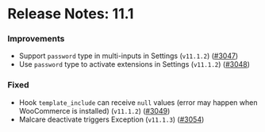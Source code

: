 # Release Notes: 11.1

### Improvements

- Support `password` type in multi-inputs in Settings (`v11.1.2`) ([#3047](https://github.com/GatoGraphQL/GatoGraphQL/pull/3047))
- Use `password` type to activate extensions in Settings (`v11.1.2`) ([#3048](https://github.com/GatoGraphQL/GatoGraphQL/pull/3048))

### Fixed

- Hook `template_include` can receive `null` values (error may happen when WooCommerce is installed) (`v11.1.2`) ([#3049](https://github.com/GatoGraphQL/GatoGraphQL/pull/3049))
- Malcare deactivate triggers Exception (`v11.1.3`) ([#3054](https://github.com/GatoGraphQL/GatoGraphQL/pull/3054))
